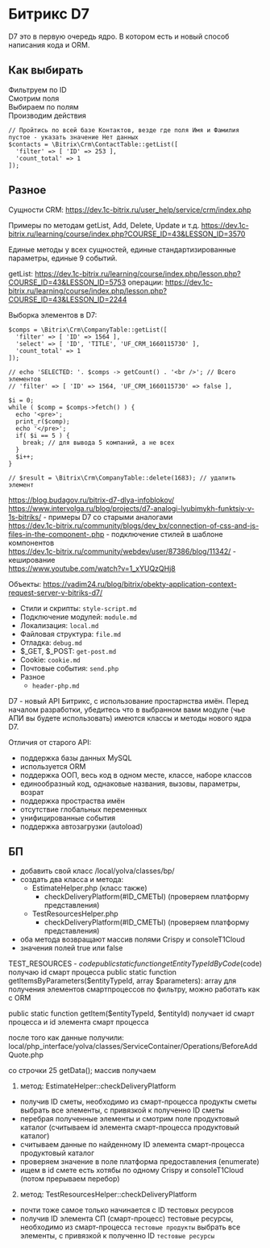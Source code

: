 # Битрикс D7
D7 это в первую очередь ядро. В котором есть и новый способ написания кода и ORM.

## Как выбирать

Фильтруем по ID  
Смотрим поля  
Выбираем по полям  
Производим действия

    // Пройтись по всей базе Контактов, везде где поля Имя и Фамилия пустое - указать значение Нет данных 
    $contacts = \Bitrix\Crm\ContactTable::getList([
      'filter' => [ 'ID' => 253 ],
      'count_total' => 1
    ]);

## Разное
Сущности CRM: https://dev.1c-bitrix.ru/user_help/service/crm/index.php

Примеры по методам getList, Add, Delete, Update и т.д. https://dev.1c-bitrix.ru/learning/course/index.php?COURSE_ID=43&LESSON_ID=3570

Единые методы у всех сущностей, единые стандартизированные параметры, единые 9 событий.

getList: https://dev.1c-bitrix.ru/learning/course/index.php/lesson.php?COURSE_ID=43&LESSON_ID=5753
операции: https://dev.1c-bitrix.ru/learning/course/index.php/lesson.php?COURSE_ID=43&LESSON_ID=2244

Выборка элементов в D7:

    $comps = \Bitrix\Crm\CompanyTable::getList([
      'filter' => [ 'ID' => 1564 ],
      'select' => [ 'ID', 'TITLE', 'UF_CRM_1660115730' ],
      'count_total' => 1
    ]);

    // echo 'SELECTED: '. $comps -> getCount() . '<br />'; // Всего элементов
    // 'filter' => [ 'ID' => 1564, 'UF_CRM_1660115730' => false ],

    $i = 0;
    while ( $comp = $comps->fetch() ) {
      echo '<pre>';
      print_r($comp);
      echo '</pre>';
      if( $i == 5 ) {
        break; // для вывода 5 компаний, а не всех
      }
      $i++;
    }

    // $result = \Bitrix\Crm\CompanyTable::delete(1683); // удалить элемент

https://blog.budagov.ru/bitrix-d7-dlya-infoblokov/  
https://www.intervolga.ru/blog/projects/d7-analogi-lyubimykh-funktsiy-v-1s-bitriks/ - примеры D7 со старыми аналогами  
https://dev.1c-bitrix.ru/community/blogs/dev_bx/connection-of-css-and-js-files-in-the-component-.php - подключение стилей в шаблоне компонентов  
https://dev.1c-bitrix.ru/community/webdev/user/87386/blog/11342/ - кеширование  
https://www.youtube.com/watch?v=1_xYUQzQHj8

Объекты: https://vadim24.ru/blog/bitrix/obekty-application-context-request-server-v-bitriks-d7/

- Стили и скрипты:     `style-script.md`
- Подключение модулей: `module.md`
- Локализация:         `local.md`
- Файловая структура:  `file.md`
- Отладка:             `debug.md`
- $_GET, $_POST:       `get-post.md`
- Cookie:              `cookie.md`
- Почтовые события:    `send.php`
- Разное
  - `header-php.md`

D7 - новый API Битрикс, с использование простарнства имён. Перед началом разработки, убедитесь что в выбранном вами модуле (чье АПИ вы будете использовать) имеются классы и методы нового ядра D7.

Отличия от старого API:
- поддержка базы данных MySQL
- используется ORM
- поддержка ООП, весь код в одном месте, классе, наборе классов
- единообразный код, однаковые названия, вызовы, параметры, возрат
- поддержка простраства имён
- отсутствие глобальных переменных
- унифицированные события
- поддержка автозагрузки (autoload)

## БП
- добавить свой класс /local/yolva/classes/bp/
- создать два класса и метода:
  - EstimateHelper.php (класс также)
    - checkDeliveryPlatform(#ID_СМЕТЫ) (проверяем платформу представления)
  - TestResourcesHelper.php
    - checkDeliveryPlatform(#ID_СМЕТЫ) (проверяем платформу представления)
- оба метода возвращают массив полями Crispy и consoleT1Cloud
- значения полей true или false

TEST_RESOURCES - $code
public static function getEntityTypeIdByCode($code) получаю id смарт процесса
public static function getItemsByParameters($entityTypeId, array $parameters): array для получения элементов смартпроцессов по фильтру, можно работать как с ORM

public static function getItem($entityTypeId, $entityId) получает id смарт процесса и id элемента смарт процесса

после того как данные получили:
local/php_interface/yolva/classes/ServiceContainer/Operations/BeforeAddQuote.php

со строчки 25
getData(); массив получаем

1. метод:
EstimateHelper::checkDeliveryPlatform
- получив ID сметы, необходимо из смарт-процесса продукты сметы выбрать все элементы, с привязкой к полученно ID сметы
- перебрая полученные элементы и смотрим поле продуктовый каталог (считываем id элемента смарт-процесса продуктовый каталог)
- считываем данные по найденному ID элемента смарт-процесса продуктовый каталог
- проверяем значение в поле платформа предоставления (enumerate)
- ищем в id смете есть хотябы по одному Crispy и consoleT1Cloud (потом прерываем перебор)

2. метод:
TestResourcesHelper::checkDeliveryPlatform
- почти тоже самое только начинается с ID тестовых ресурсов
- получив ID элемента СП (смарт-процесс) тестовые ресурсы, необходимо из смарт-процесса `тестовые продукты` выбрать все элементы, с привязкой к полученно ID `тестовые ресурсы`
